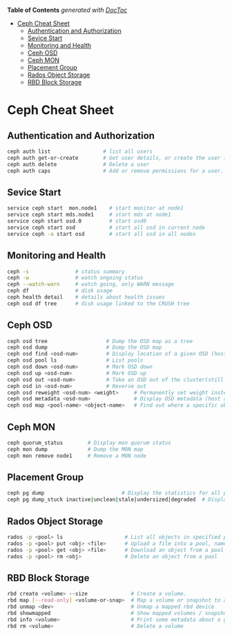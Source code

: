 **Table of Contents**  *generated with [DocToc](http://doctoc.herokuapp.com/)*

- [Ceph Cheat Sheet](#)
    - [Authentication and Authorization](#)
    - [Sevice Start](#)
    - [Monitoring and Health](#)
    - [Ceph OSD](#)
    - [Ceph MON](#)
    - [Placement Group](#)
    - [Rados Object Storage](#)
    - [RBD Block Storage](#)

# Ceph Cheat Sheet

## Authentication and Authorization

```bash
ceph auth list                 # list all users
ceph auth get-or-create        # Get user details, or create the user if it doesn't exist yet and return details 
ceph auth delete               # Delete a user
ceph auth caps                 # Add or remove permissions for a user. Permissions are grouped per daemon type (eg. mon, osd, mds)            
```

## Sevice Start

```bash
service ceph start  mon.node1    # start monitor at node1
service ceph start mds.node1     # start mds at node1
service ceph start osd.0         # start osd0
service ceph start osd           # start all osd in current node
service ceph -a start osd        # start all osd in all nodes
```

## Monitoring and Health

```bash
ceph -s               # status summary
ceph -w               # watch ongoing status
ceph --watch-warn     # watch going, only WARN message
ceph df               # disk usage
ceph health detail    # details about health issues
ceph osd df tree      # disk usage linked to the CRUSH tree
```


## Ceph OSD

```bash
ceph osd tree                   # Dump the OSD map as a tree
ceph osd dump                   # Dump the OSD map
ceph osd find <osd-num>         # Display location of a given OSD (hostname, port, CRUSH details)
ceph osd pool ls                # List pools
ceph osd down <osd-num>         # Mark OSD down 
ceph osd up <osd-num>           # Mark OSD up
ceph osd out <osd-num>          # Take an OSD out of the cluster(still up), rebalancing it's data to other OSDs.
ceph osd in <osd-num>           # Reverse out
ceph osd reweight <osd-num> <weight>     # Permanently set weight instead of system-assigned value
ceph osd metadata <osd-num>              # Display OSD metadata (host and host info)
ceph osd map <pool-name> <object-name>   # Find out where a specific object is or would be stored in the system
```

## Ceph MON

```bash
ceph quorum_status        # Display mon quorum status
ceph mon dump             # Dump the MON map
ceph mon remove node1     # Remove a MON node
```




## Placement Group 

```bash
ceph pg dump                         # Display the statistics for all placement groups
ceph pg dump_stuck inactive|unclean|stale|undersized|degraded  # Display the statistics for all placement groups stuck in a specified state
```

## Rados Object Storage

```bash
rados -p <pool> ls                    # List all objects in specified pool
rados -p <pool> put <obj> <file>      # Upload a file into a pool, name the resulting obj
rados -p <pool> get <obj> <file>      # Download an object from a pool into a local file
rados -p <pool> rm <obj>              # Delete an object from a pool
```


## RBD Block Storage

```bash
rbd create <volume> --size              # Create a volume.
rbd map [--read-only] <volume-or-snap>  # Map a volume or snapshot to a block device on the local machine
rbd unmap <dev>                         # Unmap a mapped rbd device
rbd showmapped                          # Show mapped volumes / snapshots
rbd info <volume>                       # Print some metadata about a given volume.
rbd rm <volume>                         # Delete a volume
```

